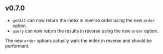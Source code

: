 
## v0.7.0

- `getAll` can now return the index in reverse order using the new `order` option.
- `query` can now return the results in reverse using the new `order` option.

The new `order` options actually walk the index in reverse and should be performant.
